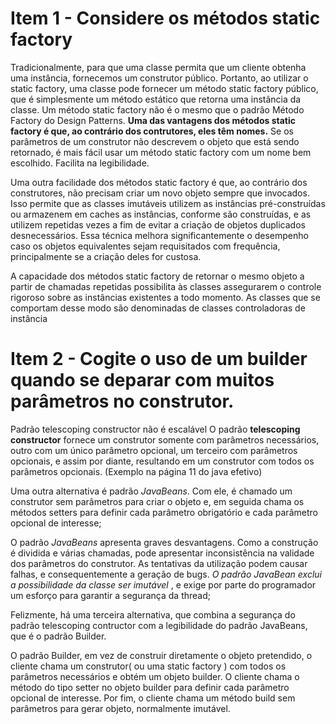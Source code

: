<h1>Item 1 - Considere os métodos static factory</h1>
Tradicionalmente, para que uma classe permita que um cliente obtenha uma instância, fornecemos 
um construtor público. Portanto, ao utilizar o static factory, uma classe pode fornecer um método 
static factory público, que é simplesmente um método estático que retorna uma instância da classe.
Um método static factory não é o mesmo que o padrão Método Factory do Design Patterns. 
<b>Uma das vantagens dos métodos static factory é que, ao contrário dos contrutores, eles têm nomes.</b>
Se os parâmetros de um construtor não descrevem o objeto que está sendo retornado, é mais fácil usar um 
método static factory  com um nome bem escolhido. Facilita na legibilidade. 


Uma outra facilidade dos métodos static factory é que, ao contrário dos construtores, 
não precisam criar um novo objeto sempre que invocados. Isso permite que as classes 
imutáveis utilizem as instâncias pré-construídas ou armazenem em caches as instâncias, 
conforme são construídas, e as utilizem repetidas vezes a fim de evitar a criação de objetos 
duplicados desnecessários. Essa técnica melhora significantemente o desempenho caso os objetos 
equivalentes sejam requisitados com frequência, principalmente se a criação deles for custosa. 

A capacidade dos métodos static factory de retornar o mesmo objeto a partir de chamadas repetidas 
possibilita às classes assegurarem o controle rigoroso sobre as instâncias existentes a todo momento. 
As classes que se comportam desse modo são denominadas de classes controladoras de instância 

<h1>Item 2 - Cogite o uso de um builder quando se deparar com muitos parâmetros no construtor. </h1> 

Padrão telescoping constructor não é escalável
O padrão <b>telescoping constructor</b> fornece um construtor somente com parâmetros necessários, 
outro com um único parâmetro opcional, um terceiro com parâmetros opcionais, e assim por diante, resultando 
em um construtor com todos os parâmetros opcionais. (Exemplo na página 11 do java efetivo)

Uma outra alternativa é padrão <i>JavaBeans</i>. Com ele, é chamado um 
construtor sem parâmetros para criar o objeto e, em seguida chama os métodos setters 
para definir cada parâmetro obrigatório e cada parâmetro opcional de interesse; 

O padrão <i>JavaBeans</i> apresenta graves desvantagens. Como a construção é dividida 
e várias chamadas, pode apresentar inconsistência na validade dos parâmetros do construtor. 
As tentativas da utilização podem causar falhas, e consequentemente a geração de bugs. 
<i> O padrão JavaBean exclui a possibilidade da classe ser imutável </i>, e exige 
por parte do programador um esforço para garantir a segurança da thread; 

Felizmente, há uma terceira alternativa, que combina a segurança do padrão telescoping contructor 
com a legibilidade do padrão JavaBeans, que é o padrão Builder. 

O padrão Builder, em vez de construir diretamente o objeto pretendido, 
o cliente chama um construtor( ou uma static factory ) com todos os parâmetros 
necessários e obtém um objeto builder. O cliente chama o método 
do tipo setter no objeto builder para definir cada parâmetro opcional de interesse. 
Por fim, o cliente chama um método build sem parâmetros para gerar objeto, normalmente imutável.<br> 

